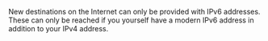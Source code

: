 
New destinations on the Internet can only be provided with IPv6 addresses. 
These can only be reached if you yourself have a modern IPv6 address in 
addition to your IPv4 address.
